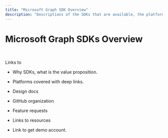 ```yaml
---
title: "Microsoft Graph SDK Overview"
description: "Descriptions of the SDKs that are available, the platforms they support, and the value they provide to developers."
---
```


# Microsoft Graph SDKs Overview
 

Links to

* Why SDKs, what is the value proposition.

* Platforms covered with deep links.

* Design docs

* GitHub organization

* Feature requests

* Links to resources

* Link to get demo account.